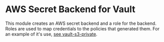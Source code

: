 # AWS Secret Backend for Vault

This module creates an AWS secret backend and a role for the
backend. Roles are used to map credentials to the policies that
generated them. For an example of it's use, [see
vault-s3-private](../../examples/vault-s3-private).

